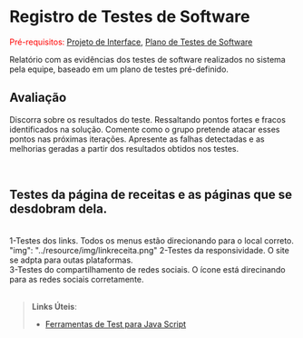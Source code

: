 # Registro de Testes de Software

<span style="color:red">Pré-requisitos: <a href="3-Projeto de Interface.md"> Projeto de Interface</a></span>, <a href="8-Plano de Testes de Software.md"> Plano de Testes de Software</a>

Relatório com as evidências dos testes de software realizados no sistema pela equipe, baseado em um plano de testes pré-definido.

## Avaliação

Discorra sobre os resultados do teste. Ressaltando pontos fortes e fracos identificados na solução. Comente como o grupo pretende atacar esses pontos nas próximas iterações. Apresente as falhas detectadas e as melhorias geradas a partir dos resultados obtidos nos testes.


<br>
<h2>Testes da página de receitas e as páginas que se desdobram dela. </h2>
<br> 1-Testes dos links. Todos os menus estão direcionando para o local correto. 
<br> "img": "../resource/img/linkreceita.png"
 2-Testes da responsividade.
O site se adpta para outas plataformas.
<br> 3-Testes do compartilhamento de redes sociais.
O ícone está direcinando para as redes sociais corretamente. 
</br>
</br>



> **Links Úteis**:
> - [Ferramentas de Test para Java Script](https://geekflare.com/javascript-unit-testing/)